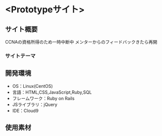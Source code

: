 # <Prototypeサイト>

## サイト概要
CCNAの資格所得のため一時中断中
メンターからのフィードバックきたら再開
### サイトテーマ


## 開発環境
- OS：Linux(CentOS)
- 言語：HTML,CSS,JavaScript,Ruby,SQL
- フレームワーク：Ruby on Rails
- JSライブラリ：jQuery
- IDE：Cloud9

## 使用素材

